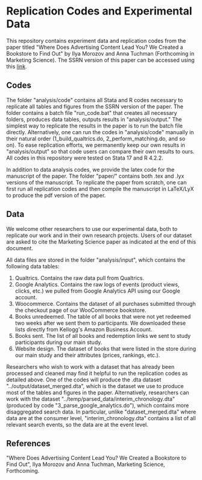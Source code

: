 # Replication Codes and Experimental Data

This repository contains experiment data and replication codes from the paper titled "Where Does Advertising Content Lead You? We Created a Bookstore to Find Out" by Ilya Morozov and Anna Tuchman (Forthcoming in Marketing Science). The SSRN version of this paper can be accessed using this [link](https://papers.ssrn.com/sol3/papers.cfm?abstract_id=4308400).

## Codes

The folder "analysis/code" contains all Stata and R codes necessary to replicate all tables and figures from the SSRN version of the paper. The folder contains a batch file "run_code.bat" that creates all necessary folders, produces data tables, outputs results in "analysis/output." The simplest way to replicate the results in the paper is to run the batch file directly. Alternatively, one can run the codes in "analysis/code" manually in their natural order (1_build_qualtrics.do, 2_perform_matching.do, and so on). To ease replication efforts, we permanently keep our own results in "analysis/output" so that code users can compare their own results to ours. All codes in this repository were tested on Stata 17 and R 4.2.2.

In addition to data analysis codes, we provide the latex code for the manuscript of the paper. The folder "paper/" contains both .tex and .lyx versions of the manuscript. To replicate the paper from scratch, one can first run all replication codes and then compile the manuscript in LaTeX/LyX to produce the pdf version of the paper.

## Data

We welcome other researchers to use our experimental data, both to replicate our work and in their own research projects. Users of our dataset are asked to cite the Marketing Science paper as indicated at the end of this document.

All data files are stored in the folder "analysis/input", which contains the following data tables:
1. Qualtrics. Contains the raw data pull from Qualtrics.
2. Google Analytics. Contains the raw logs of events (product views, clicks, etc.) we pulled from Google Analytics API using our Google account.
3. Woocommerce. Contains the dataset of all purchases submitted through the checkout page of our WooCommerce bookstore.
4. Books unredeemed. The table of all books that were not yet redeemed two weeks after we sent them to participants. We downloaded these lists directly from Kellogg's Amazon Business Account.
5. Books sent. The list of all books and redemption links we sent to study participants during our main study.
6. Website design. The dataset of books that were listed in the store during our main study and their attributes (prices, rankings, etc.).

Researchers who wish to work with a dataset that has already been processed and cleaned may find it helpful to run the replication codes as detailed above. One of the codes will produce the .dta dataset "../output/dataset_merged.dta", which is the dataset we use to produce most of the tables and figures in the paper. Alternatively, researchers can work with the dataset "../temp/parsed_data/interim_chronology.dta" (produced by code "3_parse_google_analytics.do"), which contains more disaggregated search data. In particular, unlike "dataset_merged.dta" where data are at the consumer level, "interim_chronology.dta" contains a list of all relevant search events, so the data are at the event level.

## References 

"Where Does Advertising Content Lead You? We Created a Bookstore to Find Out", Ilya Morozov and Anna Tuchman, Marketing Science, Forthcoming.
